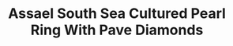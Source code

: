 ---
title: Assael South Sea Cultured Pearl Ring With Pave Diamonds
description: |

specs: |
  South Sea Cultured Pearl Ring, 12.5 x 13mm, set with 278 Pave Set Diamonds, 2.47 ctw. Hand Set in 18K White Gold.
images:
  - assael-south-sea-cultured-pearl-ring-with-pave-diamonds.jpg
category: Classic Assael
tags:
  - rings
---